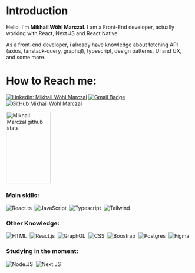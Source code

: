 # Introduction

Hello, I'm <strong>Mikhail Wöhl Marczal</strong>. I am a Front-End developer, actually working with React, Next.JS and React Native.

As a front-end developer, i already have knowledge about fetching API (axios, tanstack-query, graphql), typescript, design patterns, UI and UX, and some more.


# How to Reach me:
[![Linkedin: Mikhail Wöhl Marczal](https://img.shields.io/badge/-MikhailMarczal-blue?style=flat-square&logo=Linkedin&logoColor=white&link=https://www.linkedin.com/in/mikhail-marczal/)](https://www.linkedin.com/in/mikhail-marczal/)
[![Gmail Badge](https://img.shields.io/badge/-mikhailwohlmarczal@gmail.com-FF0000?style=flat-square&logo=Gmail&logoColor=white&link=mailto:mikhailwohlmarczal@gmail.com)](mailto:mikhailwohlmarczal@gmail.com)
[![GitHub Mikhail Wöhl Marczal]( https://img.shields.io/github/followers/MikhailMarczal?label=follow&style=social)](https://github.com/MikhailMarczal)


<div align="left">  
  <img width="49%" height="195px" src="https://github-readme-stats.vercel.app/api?username=MikhailMarczal&show_icons=true&count_private=true&hide_border=true&theme=vision-friendly-dark" alt="Mikhail Marczal github stats" /> 

</div>

### Main skills:
![React.ts](https://img.shields.io/badge/-React.ts-ffb000?style=for-the-badge&logo=react&labelColor=ffb000&textColor=ffffff)&nbsp;
![JavaScript](https://img.shields.io/badge/-JavaScript-ffb000?style=for-the-badge&logo=javascript&labelColor=ffb000&textColor=ffffff)&nbsp;
![Typescript](https://img.shields.io/badge/-Typescript-ffb000?style=for-the-badge&logo=typescript&labelColor=ffb000&textColor=ffffff)&nbsp;
![Tailwind](https://img.shields.io/badge/-tailwind-ffb000?style=for-the-badge&logo=tailwindcss&labelColor=ffb000&textColor=ffffff)&nbsp;

### Other Knowledge:
![HTML](https://img.shields.io/badge/-HTML-ffb000?style=for-the-badge&logo=html5&labelColor=ffb000)&nbsp;
![React.js](https://img.shields.io/badge/-React.js-000000?style=for-the-badge&logo=react&labelColor=000000)&nbsp;
![GraphQL](https://img.shields.io/badge/GraphQl-ffb000?style=for-the-badge&logo=graphql&logoColor=000000&)&nbsp;
![CSS](https://img.shields.io/badge/-CSS-000000?style=for-the-badge&logo=CSS3&logoColor=1572B6&labelColor=000000)&nbsp;
![Boostrap](https://img.shields.io/badge/-boostrap-ffb000?style=for-the-badge&logo=bootstrap&labelColor=ffb000)&nbsp;
![Postgres](https://img.shields.io/badge/-postgres-000000?style=for-the-badge&logo=postgresql&labelColor=000000)&nbsp;
![Figma](https://img.shields.io/badge/-figma-ffb000?style=for-the-badge&logo=figma&logoColor=000000&labelColor=ffb000&textColor=000000)&nbsp;
  
### Studying in the moment:
![Node.JS](https://img.shields.io/badge/-Node.JS-ffffff?style=for-the-badge&logo=node.js&labelColor=ffffff&textColor=000000)&nbsp;
![Next.JS](https://img.shields.io/badge/next.js-ffffff?style=for-the-badge&logo=nextdotjs&logoColor=000000&labelColor=ffffff&textColor=000000)&nbsp;
